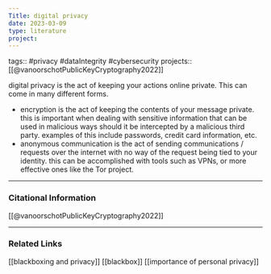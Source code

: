 ```yaml
---
Title: digital privacy
date: 2023-03-09
type: literature
project:
---
```

tags:: #privacy #dataIntegrity #cybersecurity 
projects::[[@vanoorschotPublicKeyCryptography2022]]

digital privacy is the act of keeping your actions online private. This can come in many different forms. 

- encryption is the act of keeping the contents of your message private. this is important when dealing with sensitive information that can be used in malicious ways should it be intercepted by a malicious third party. examples of this include passwords, credit card information, etc.
- anonymous communication is the act of sending communications / requests over the internet with no way of the request being tied to your identity. this can be accomplished with tools such as VPNs, or more effective ones like the Tor project.

---
### Citational Information

[[@vanoorschotPublicKeyCryptography2022]]

---

### Related Links

[[blackboxing and privacy]]
[[blackbox]]
[[importance of personal privacy]]

